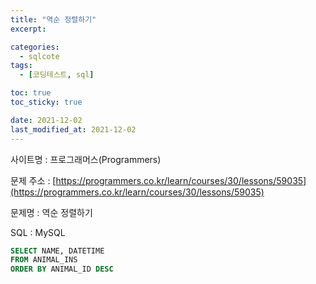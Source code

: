 ```yaml
---
title: "역순 정렬하기"
excerpt:

categories:
  - sqlcote
tags:
  - [코딩테스트, sql]

toc: true
toc_sticky: true

date: 2021-12-02
last_modified_at: 2021-12-02
---
```


사이트명 : 프로그래머스(Programmers)

문제 주소 : [https://programmers.co.kr/learn/courses/30/lessons/59035](https://programmers.co.kr/learn/courses/30/lessons/59035)

문제명 : 역순 정렬하기

SQL : MySQL

```sql
SELECT NAME, DATETIME
FROM ANIMAL_INS
ORDER BY ANIMAL_ID DESC
```
